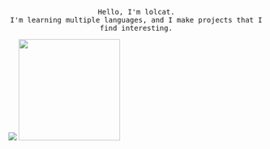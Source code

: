 <p align="center">
  <br>
  <samp>
    Hello, I'm lolcat</b>.
    <br>I'm learning multiple languages, and I make projects that I find interesting.<br>

</samp>

![](https://github-readme-stats.vercel.app/api?username=lolcows&show_icons=true&theme=radical)
<img src="https://i.ibb.co/Nrphp4r/d722x77-ed32c7cc-da8f-4de9-bb9b-533cece33309.png" width="200"/>
</p>
